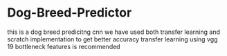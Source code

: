 # Dog-Breed-Predictor
this is a dog breed predicitng cnn
we have used both transfer learning and scratch implementation
to get better accuracy transfer learning using vgg 19 bottleneck features is recommended
